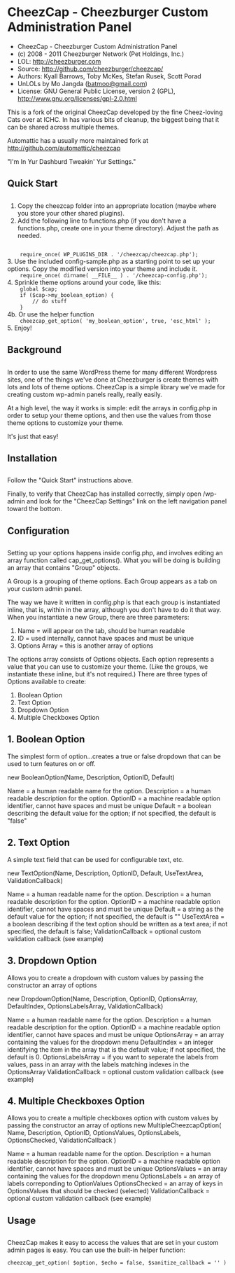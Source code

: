 CheezCap - Cheezburger Custom Administration Panel
================
* CheezCap - Cheezburger Custom Administration Panel
* (c) 2008 - 2011 Cheezburger Network (Pet Holdings, Inc.)
* LOL: http://cheezburger.com
* Source: http://github.com/cheezburger/cheezcap/
* Authors: Kyall Barrows, Toby McKes, Stefan Rusek, Scott Porad
* UnLOLs by Mo Jangda (batmoo@gmail.com)
* License: GNU General Public License, version 2 (GPL), http://www.gnu.org/licenses/gpl-2.0.html
 

This is a fork of the original CheezCap developed by the fine Cheez-loving Cats over at ICHC. In has various bits of cleanup, the biggest being that it can be shared across multiple themes.

Automattic has a usually more maintained fork at http://github.com/automattic/cheezcap

"I'm In Yur Dashburd Tweakin' Yur Settings."

##
## Quick Start
##

1.  Copy the cheezcap folder into an appropriate location (maybe where you store your other shared plugins).
2.  Add the following line to functions.php (if you don't have a functions.php, create one in your theme directory). Adjust the path as needed.
<code>
	require_once( WP_PLUGINS_DIR . '/cheezcap/cheezcap.php');
</code>
3.  Use the included config-sample.php as a starting point to set up your options. Copy the modified version into your theme and include it.
<code>
	require_once( dirname( __FILE__ ) . '/cheezcap-config.php');
</code>
4.  Sprinkle theme options around your code, like this:
<code>
	global $cap;
	if ($cap->my_boolean_option) {
		// do stuff	
	}
</code>
4b.  Or use the helper function
<code>
	cheezcap_get_option( 'my_boolean_option', true, 'esc_html' );
</code>
5.  Enjoy!



##
## Background
##

In order to use the same WordPress theme for many different Wordpress sites, one of the things we've 
done at Cheezburger is create themes with lots and lots of theme options.  CheezCap is a simple library 
we've made for creating custom wp-admin panels really, really easily.

At a high level, the way it works is simple: edit the arrays in config.php in order to setup your
theme options, and then use the values from those theme options to customize your theme.  

It's just that easy!

## 
## Installation
##

Follow the "Quick Start" instructions above.

Finally, to verify that CheezCap has installed correctly, simply open /wp-admin and look for the 
"CheezCap Settings" link on the left navigation panel toward the bottom.

##
## Configuration
## 

Setting up your options happens inside config.php, and involves editing an array function 
called cap_get_options().  What you will be doing is building an array that 
contains "Group" objects.

A Group is a grouping of theme options.  Each Group appears as a tab on your custom admin panel.

The way we have it written in config.php is that each group is instantiated inline, that is, within 
in the array, although you don't have to do it that way.  When you instantiate a new Group, there are 
three parameters:

 1.  Name = will appear on the tab, should be human readable
 2.  ID = used internally, cannot have spaces and must be unique
 3.  Options Array = this is another array of options

The options array consists of Options objects.  Each option represents a value that you can use to 
customize your theme.  (Like the groups, we instantiate these inline, but it's not required.)  There
are three types of Options available to create:

 1. Boolean Option
 2. Text Option
 3. Dropdown Option
 4. Multiple Checkboxes Option

## 1. Boolean Option
The simplest form of option...creates a true or false dropdown that can be used to turn features on or off.

   new BooleanOption(Name, Description, OptionID, Default)

   Name = a human readable name for the option.
   Description = a human readable description for the option. 
   OptionID = a machine readable option identifier, cannot have spaces and must be unique
   Default = a boolean describing the default value for the option; if not specified, the default is "false"

## 2. Text Option 
A simple text field that can be used for configurable text, etc.

   new TextOption(Name, Description, OptionID, Default, UseTextArea, ValidationCallback)

   Name = a human readable name for the option.
   Description = a human readable description for the option. 
   OptionID = a machine readable option identifier, cannot have spaces and must be unique
   Default = a string as the default value for the option; if not specified, the default is ""
   UseTextArea = a boolean describing if the text option should be written as a text area; if not specified, the 
                 default is false;
   ValidationCallback = optional custom validation callback (see example)			 

## 3. Dropdown Option
Allows you to create a dropdown with custom values by passing the constructor an array of options

   new DropdownOption(Name, Description, OptionID, OptionsArray, DefaultIndex, OptionsLabelsArray, ValidationCallback)

   Name = a human readable name for the option.
   Description = a human readable description for the option. 
   OptionID = a machine readable option identifier, cannot have spaces and must be unique
   OptionsArray = an array containing the values for the dropdown menu
   DefaultIndex = an integer identifying the item in the array that is the default value; if not specified,
                  the default is 0.
   OptionsLabelsArray = if you want to seperate the labels from values, pass in an array with the labels matching indexes in the
   						OptionsArray
   ValidationCallback = optional custom validation callback (see example)					

## 4. Multiple Checkboxes Option
Allows you to create a multiple checkboxes option with custom values by passing the constructor an array of options
   new MultipleCheezcapOption( Name, Description, OptionID, OptionsValues, OptionsLabels, OptionsChecked, ValidationCallback )

   Name = a human readable name for the option.
   Description = a human readable description for the option. 
   OptionID = a machine readable option identifier, cannot have spaces and must be unique
   OptionsValues = an array containing the values for the dropdown menu
   OptionsLabels = an array of labels correponding to OptionValues
   OptionsChecked = an array of keys in OptionsValues that should be checked (selected)
   ValidationCallback = optional custom validation callback (see example)

##
## Usage
##

CheezCap makes it easy to access the values that are set in your custom admin pages is easy.
You can use the built-in helper function:

	cheezcap_get_option( $option, $echo = false, $sanitize_callback = '' )
